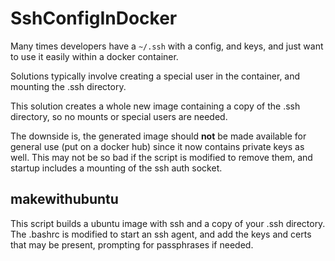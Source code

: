 # SshConfigInDocker

Many times developers have a `~/.ssh` with a config, and keys, and just want to use it easily within a docker container.

Solutions typically involve creating a special user in the container, and mounting the .ssh directory.

This solution creates a whole new image containing a copy of the .ssh directory, so no mounts or special users are needed.

The downside is, the generated image should **not** be made available for general use (put on a docker hub) since it now contains private keys as well. This may not be so bad if the script is modified to remove them, and startup includes a mounting of the ssh auth socket.

## makewithubuntu
This script builds a ubuntu image with ssh and a copy of your .ssh directory. The .bashrc is modified to start an ssh agent, and add the keys and certs that may be present, prompting for passphrases if needed.
